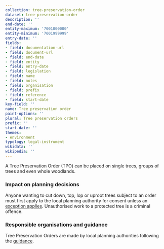 ```yaml
---
collection: tree-preservation-order
dataset: tree-preservation-order
description: ''
end-date: ''
entity-maximum: '7001000000'
entity-minimum: '7001999999'
entry-date: ''
fields:
- field: documentation-url
- field: document-url
- field: end-date
- field: entity
- field: entry-date
- field: legislation
- field: name
- field: notes
- field: organisation
- field: prefix
- field: reference
- field: start-date
key-field: ''
name: Tree preservation order
paint-options: ''
plural: Tree preservation orders
prefix: ''
start-date: ''
themes:
- environment
typology: legal-instrument
wikidata: ''
wikipedia: ''
---
```


A Tree Preservation Order (TPO) can be placed on single trees, groups of trees and even whole woodlands.

### Impact on planning decisions

Anyone wanting to cut down, top, lop or uproot trees subject to an order must first apply to the local planning authority for consent unless an [exception applies](https://www.gov.uk/guidance/tree-preservation-orders-and-trees-in-conservation-areas#limitations). Unauthorised work to a protected tree is a criminal offence.

### Responsible organisations and guidance

Tree Preservation Orders are made by local planning authorities following the [guidance](https://www.gov.uk/guidance/tree-preservation-orders-and-trees-in-conservation-areas).
